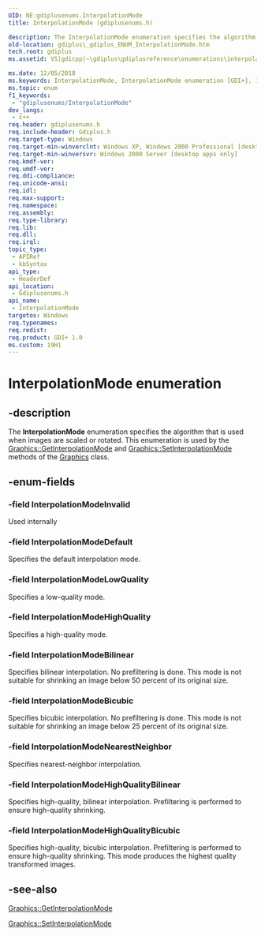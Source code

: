 ```yaml
---
UID: NE:gdiplusenums.InterpolationMode
title: InterpolationMode (gdiplusenums.h)

description: The InterpolationMode enumeration specifies the algorithm that is used when images are scaled or rotated. This enumeration is used by the Graphics::GetInterpolationMode and Graphics::SetInterpolationMode methods of the Graphics class.
old-location: gdiplus\_gdiplus_ENUM_InterpolationMode.htm
tech.root: gdiplus
ms.assetid: VS|gdicpp|~\gdiplus\gdiplusreference\enumerations\interpolationmode.htm

ms.date: 12/05/2018
ms.keywords: InterpolationMode, InterpolationMode enumeration [GDI+], InterpolationModeBicubic, InterpolationModeBilinear, InterpolationModeDefault, InterpolationModeHighQuality, InterpolationModeHighQualityBicubic, InterpolationModeHighQualityBilinear, InterpolationModeInvalid, InterpolationModeLowQuality, InterpolationModeNearestNeighbor, _gdiplus_ENUM_InterpolationMode, gdiplus._gdiplus_ENUM_InterpolationMode, gdiplusenums/InterpolationMode, gdiplusenums/InterpolationModeBicubic, gdiplusenums/InterpolationModeBilinear, gdiplusenums/InterpolationModeDefault, gdiplusenums/InterpolationModeHighQuality, gdiplusenums/InterpolationModeHighQualityBicubic, gdiplusenums/InterpolationModeHighQualityBilinear, gdiplusenums/InterpolationModeInvalid, gdiplusenums/InterpolationModeLowQuality, gdiplusenums/InterpolationModeNearestNeighbor
ms.topic: enum
f1_keywords: 
 - "gdiplusenums/InterpolationMode"
dev_langs:
 - c++
req.header: gdiplusenums.h
req.include-header: Gdiplus.h
req.target-type: Windows
req.target-min-winverclnt: Windows XP, Windows 2000 Professional [desktop apps only]
req.target-min-winversvr: Windows 2000 Server [desktop apps only]
req.kmdf-ver: 
req.umdf-ver: 
req.ddi-compliance: 
req.unicode-ansi: 
req.idl: 
req.max-support: 
req.namespace: 
req.assembly: 
req.type-library: 
req.lib: 
req.dll: 
req.irql: 
topic_type:
 - APIRef
 - kbSyntax
api_type:
 - HeaderDef
api_location:
 - Gdiplusenums.h
api_name:
 - InterpolationMode
targetos: Windows
req.typenames: 
req.redist: 
req.product: GDI+ 1.0
ms.custom: 19H1
---
```


# InterpolationMode enumeration


## -description


The <b>InterpolationMode</b> enumeration specifies the algorithm that is used when images are scaled or rotated. This enumeration is used by the <a href="https://docs.microsoft.com/windows/desktop/api/gdiplusgraphics/nf-gdiplusgraphics-graphics-getinterpolationmode">Graphics::GetInterpolationMode</a> and <a href="https://docs.microsoft.com/windows/desktop/api/gdiplusgraphics/nf-gdiplusgraphics-graphics-setinterpolationmode">Graphics::SetInterpolationMode</a> methods of the 
			<a href="https://docs.microsoft.com/windows/desktop/api/gdiplusgraphics/nl-gdiplusgraphics-graphics">Graphics</a> class.


## -enum-fields




### -field InterpolationModeInvalid

Used internally


### -field InterpolationModeDefault

Specifies the default interpolation mode. 


### -field InterpolationModeLowQuality

Specifies a low-quality mode. 


### -field InterpolationModeHighQuality

Specifies a high-quality mode. 


### -field InterpolationModeBilinear

Specifies bilinear interpolation. No prefiltering is done. This mode is not suitable for shrinking an image below 50 percent of its original size. 


### -field InterpolationModeBicubic

Specifies bicubic interpolation. No prefiltering is done. This mode is not suitable for shrinking an image below 25 percent of its original size. 


### -field InterpolationModeNearestNeighbor

Specifies nearest-neighbor interpolation. 


### -field InterpolationModeHighQualityBilinear

Specifies high-quality, bilinear interpolation. Prefiltering is performed to ensure high-quality shrinking. 


### -field InterpolationModeHighQualityBicubic

Specifies high-quality, bicubic interpolation. Prefiltering is performed to ensure high-quality shrinking. This mode produces the highest quality transformed images. 


## -see-also




<a href="https://docs.microsoft.com/windows/desktop/api/gdiplusgraphics/nf-gdiplusgraphics-graphics-getinterpolationmode">Graphics::GetInterpolationMode</a>



<a href="https://docs.microsoft.com/windows/desktop/api/gdiplusgraphics/nf-gdiplusgraphics-graphics-setinterpolationmode">Graphics::SetInterpolationMode</a>
 

 

